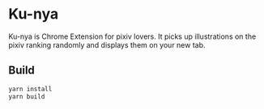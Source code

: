 # Ku-nya
Ku-nya is Chrome Extension for pixiv lovers. It picks up illustrations on the pixiv ranking randomly and displays them on your new tab.


## Build

```bash
yarn install
yarn build
```
